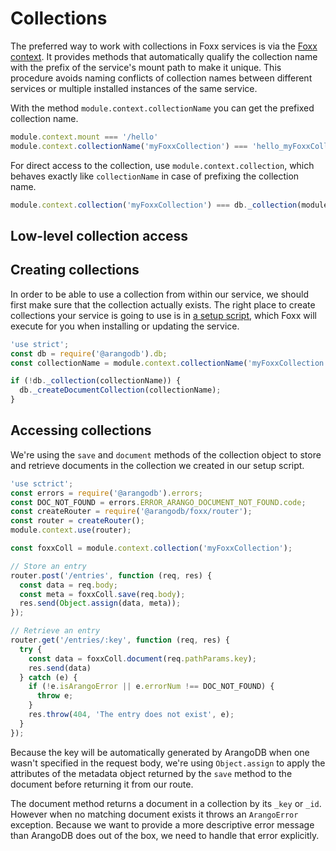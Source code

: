 Collections
===========

The preferred way to work with collections in Foxx services is via the [Foxx context](../Reference/Context.md). It provides methods that automatically qualify the collection name with the prefix of the service's mount path to make it unique. This procedure avoids naming conflicts of collection names between different services or multiple installed instances of the same service.

With the method `module.context.collectionName` you can get the prefixed collection name.

```js
module.context.mount === '/hello'
module.context.collectionName('myFoxxCollection') === 'hello_myFoxxCollection'
```

For direct access to the collection, use `module.context.collection`, which behaves exactly like `collectionName` in case of prefixing the collection name.

```js
module.context.collection('myFoxxCollection') === db._collection(module.context.collectionName('myFoxxCollection'))
```

Low-level collection access
---------------------------



Creating collections
--------------------

In order to be able to use a collection from within our service, we should first make sure that the collection actually exists. The right place to create collections your service is going to use is in [a setup script](../Reference/Scripts.md), which Foxx will execute for you when installing or updating the service.

```js
'use strict';
const db = require('@arangodb').db;
const collectionName = module.context.collectionName('myFoxxCollection');

if (!db._collection(collectionName)) {
  db._createDocumentCollection(collectionName);
}
```

Accessing collections
---------------------

We're using the `save` and `document` methods of the collection object to store and retrieve documents in the collection we created in our setup script.

```js
'use sctrict';
const errors = require('@arangodb').errors;
const DOC_NOT_FOUND = errors.ERROR_ARANGO_DOCUMENT_NOT_FOUND.code;
const createRouter = require('@arangodb/foxx/router');
const router = createRouter();
module.context.use(router);

const foxxColl = module.context.collection('myFoxxCollection');

// Store an entry
router.post('/entries', function (req, res) {
  const data = req.body;
  const meta = foxxColl.save(req.body);
  res.send(Object.assign(data, meta));
});

// Retrieve an entry
router.get('/entries/:key', function (req, res) {
  try {
    const data = foxxColl.document(req.pathParams.key);
    res.send(data)
  } catch (e) {
    if (!e.isArangoError || e.errorNum !== DOC_NOT_FOUND) {
      throw e;
    }
    res.throw(404, 'The entry does not exist', e);
  }
});
```

Because the key will be automatically generated by ArangoDB when one wasn't specified in the request body, we're using `Object.assign` to apply the attributes of the metadata object returned by the `save` method to the document before returning it from our route.

The document method returns a document in a collection by its `_key` or `_id`. However when no matching document exists it throws an `ArangoError` exception. Because we want to provide a more descriptive error message than ArangoDB does out of the box, we need to handle that error explicitly.

<!--

# Collections

In Foxx collection names are automatically qualified with a prefix based on the mount path to avoid conflicts between services using identical otherwise collection names (or multiple copies of the same service mounted at different mount paths).

Just use `module.context.collection` bla bla.

## Low-level collection access

When managing collections in your [lifecycle scripts]() bla bla `db._collection`/`db._create`/`db._drop` bla bla `module.context.collectionName` to get the prefixed collection name.

## Sharing collections

While `db._collection` can also be used to share collections between services, bla bla discouraged.

Instead, decide which service should own and manage the collections & expose using `module.exports` and Foxx dependencies to import into other services.

-->